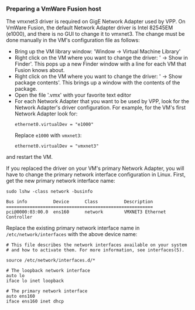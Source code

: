 ### Preparing a VmWare Fusion host
The vmxnet3 driver is required on GigE Network Adapter used by VPP. On VmWare
Fusion, the default Network Adapter driver is Intel 82545EM (e1000), and there
is no GUI to change it to vmxnet3. The change must be done manually in the VM's
configuration file as follows:

- Bring up the VM library window: 'Window -> Virtual Machine Library'
- Right click on the VM where you want to change the driver:
  '<VM-Name> -> Show in Finder'. This pops up a new Finder window with a line
  for each VM that Fusion knows about.
- Right click on the VM where you want to change the driver:
  '<VM-Name> -> Show package contents'. This brings up a window with the 
  contents of the package.
- Open the file '<VM-Name>.vmx' with your favorite text editor
- For each Network Adapter that you want to be used by VPP, look for the 
  Network Adapter's driver configuration. For example, for the VM's first
  Network Adapter look for:
  ```
  ethernet0.virtualDev = "e1000"
  ```
  Replace `e1000` with `vmxnet3`:
  ```
  ethernet0.virtualDev = "vmxnet3"
  ```
and restart the VM.

If you replaced the driver on your VM's primary Network Adapter, you will 
have to change the primary network interface configuration in Linux. First,
get the new primary network interface name:
```
sudo lshw -class network -businfo

Bus info          Device      Class          Description
========================================================
pci@0000:03:00.0  ens160      network        VMXNET3 Ethernet Controller
```
Replace the existing primary network interface name in `/etc/network/interfaces`
with the above device name:
```
# This file describes the network interfaces available on your system
# and how to activate them. For more information, see interfaces(5).

source /etc/network/interfaces.d/*

# The loopback network interface
auto lo
iface lo inet loopback

# The primary network interface
auto ens160
iface ens160 inet dhcp